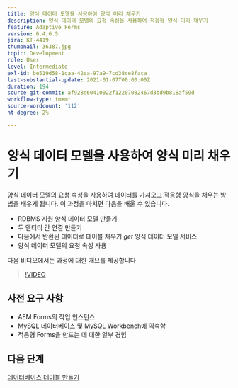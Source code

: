 ```yaml
---
title: 양식 데이터 모델을 사용하여 양식 미리 채우기
description: 양식 데이터 모델의 요청 속성을 사용하여 적응형 양식 미리 채우기
feature: Adaptive Forms
version: 6.4,6.5
jira: KT-4419
thumbnail: 36387.jpg
topic: Development
role: User
level: Intermediate
exl-id: be519d58-1caa-42ea-97a9-7cd38ce8faca
last-substantial-update: 2021-01-07T00:00:00Z
duration: 194
source-git-commit: af928e60410022f12207082467d3bd9b818af59d
workflow-type: tm+mt
source-wordcount: '112'
ht-degree: 2%

---
```


# 양식 데이터 모델을 사용하여 양식 미리 채우기

양식 데이터 모델의 요청 속성을 사용하여 데이터를 가져오고 적응형 양식을 채우는 방법을 배우게 됩니다.
이 과정을 마치면 다음을 배울 수 있습니다.

* RDBMS 지원 양식 데이터 모델 만들기
* 두 엔티티 간 연결 만들기
* 다음에서 반환된 데이터로 테이블 채우기 _get_ 양식 데이터 모델 서비스
* 양식 데이터 모델의 요청 속성 사용

다음 비디오에서는 과정에 대한 개요를 제공합니다
>[!VIDEO](https://video.tv.adobe.com/v/36387?quality=12&learn=on)

## 사전 요구 사항

* AEM Forms의 작업 인스턴스
* MySQL 데이터베이스 및 MySQL Workbench에 익숙함
* 적응형 Forms을 만드는 데 대한 일부 경험

## 다음 단계

[데이터베이스 테이블 만들기](./create-database-tables.md)
